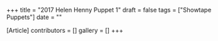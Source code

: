 +++
title = "2017 Helen Henny Puppet 1"
draft = false
tags = ["Showtape Puppets"]
date = ""

[Article]
contributors = []
gallery = []
+++